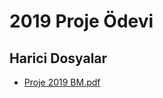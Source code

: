 # 2019 Proje Ödevi


<!--HariciDosyalar-->

## Harici Dosyalar

- [Proje 2019 BM.pdf](./Proje%202019%20BM.pdf)


<!--HariciDosyalar-->

